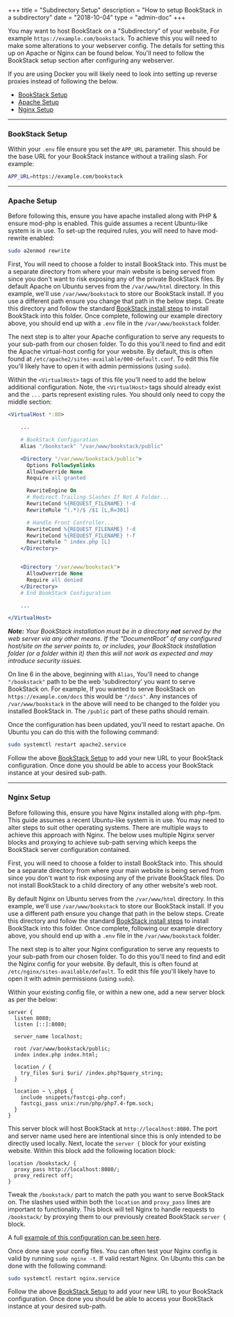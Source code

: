 +++
title = "Subdirectory Setup"
description = "How to setup BookStack in a subdirectory"
date = "2018-10-04"
type = "admin-doc"
+++

You may want to host BookStack on a "Subdirectory" of your website, For example `https://example.com/bookstack`. To achieve this you will need to make some alterations to your webserver config. The details for setting this up on Apache or Nginx can be found below. You'll need to follow the BookStack setup section after configuring any webserver.

If you are using Docker you will likely need to look into setting up reverse proxies instead of following the below.

- [BookStack Setup](#bookstack-setup)
- [Apache Setup](#apache-setup)
- [Nginx Setup](#nginx-setup)

---

### BookStack Setup

Within your `.env` file ensure you set the `APP_URL` parameter. This should be the base URL for your BookStack instance without a trailing slash. For example:

```bash
APP_URL=https://example.com/bookstack
```

---

### Apache Setup

Before following this, ensure you have apache installed along with PHP & ensure mod-php is enabled. This guide assumes a recent Ubuntu-like system is in use. To set-up the required rules, you will need to have mod-rewrite enabled:

```bash
sudo a2enmod rewrite
``` 

First, You will need to choose a folder to install BookStack into. This must be a separate directory from where your main website is being served from since you don't want to risk exposing any of the private BookStack files.
By default Apache on Ubuntu serves from the `/var/www/html` directory. In this example, we'll use `/var/www/bookstack` to store our BookStack install. If you use a different path ensure you change that path in the below steps.
Create this directory and follow the standard [BookStack install steps](/docs/admin/installation) to install BookStack into this folder. Once complete, following our example directory above, you should end up with a `.env` file in the `/var/www/bookstack` folder.

The next step is to alter your Apache configuration to serve any requests to your sub-path from our chosen folder. To do this you'll need to find and edit the Apache virtual-host config for your website. By default, this is often found at `/etc/apache2/sites-available/000-default.conf`. To edit this file you'll likely have to open it with admin permissions (using `sudo`). 

Within the `<VirtualHost>` tags of this file you'll need to add the below additional configuration. Note, the `<VirtualHost>` tags should already exist and the `...` parts represent existing rules. You should only need to copy the middle section:

```apache
<VirtualHost *:80>

    ...

    # BookStack Configuration
    Alias "/bookstack" "/var/www/bookstack/public"

    <Directory "/var/www/bookstack/public">
      Options FollowSymlinks
      AllowOverride None
      Require all granted

      RewriteEngine On
      # Redirect Trailing Slashes If Not A Folder...
      RewriteCond %{REQUEST_FILENAME} !-d
      RewriteRule ^(.*)/$ /$1 [L,R=301]

      # Handle Front Controller...
      RewriteCond %{REQUEST_FILENAME} !-d
      RewriteCond %{REQUEST_FILENAME} !-f
      RewriteRule ^ index.php [L]
    </Directory>


    <Directory "/var/www/bookstack">
      AllowOverride None
      Require all denied
    </Directory>
    # End BookStack Configuration

    ...

</VirtualHost>
``` 

***Note:** Your BookStack installation must be in a directory **not** served by the web server via any other means. If the "DocumentRoot" of any configured host/site on the server points to, or includes, your BookStack installation folder (or a folder within it) then this will not work as expected and may introduce security issues.*

On line 6 in the above, beginning with `Alias`, You'll need to change `"/bookstack"` path to be the web 'subdirectory' you want to serve BookStack on. For example, If you wanted to serve BookStack on `https://example.com/docs` this would be `"/docs"`. Any instances of `/var/www/bookstack` in the above will need to be changed to the folder you installed BookStack in. The `/public` part of these paths should remain.

Once the configuration has been updated, you'll need to restart apache. On Ubuntu you can do this with the following command:

```bash
sudo systemctl restart apache2.service
```

Follow the above [BookStack Setup](#bookstack-setup) to add your new URL to your BookStack configuration. Once done you should be able to access your BookStack instance at your desired sub-path.

---

### Nginx Setup

Before following this, ensure you have Nginx installed along with php-fpm. This guide assumes a recent Ubuntu-like system is in use. You may need to alter steps to suit other operating systems.
There are multiple ways to achieve this approach with Nginx. The below uses multiple Nginx server blocks and proxying to achieve sub-path serving which keeps the 
BookStack server configuration contained.

First, you will need to choose a folder to install BookStack into. This should be a separate directory from where your main website is being served from since you don't want to risk exposing any of the private BookStack files. Do not install BookStack to a child directory of any other website's web root.

By default Nginx on Ubuntu serves from the `/var/www/html` directory. In this example, we'll use `/var/www/bookstack` to store our BookStack install. If you use a different path ensure you change that path in the below steps.
Create this directory and follow the standard [BookStack install steps](/docs/admin/installation) to install BookStack into this folder. Once complete, following our example directory above, you should end up with a `.env` file in the `/var/www/bookstack` folder.

The next step is to alter your Nginx configuration to serve any requests to your sub-path from our chosen folder. To do this you'll need to find and edit the Nginx config for your website. By default, this is often found at `/etc/nginx/sites-available/default`. To edit this file you'll likely have to open it with admin permissions (using `sudo`). 

Within your existing config file, or within a new one, add a new server block as per the below:

```nginx
server {
  listen 8080;
  listen [::]:8080;

  server_name localhost;

  root /var/www/bookstack/public;
  index index.php index.html;

  location / {
    try_files $uri $uri/ /index.php?$query_string;
  }
  
  location ~ \.php$ {
    include snippets/fastcgi-php.conf;
    fastcgi_pass unix:/run/php/php7.4-fpm.sock;
  }
}
```

This server block will host BookStack at `http://localhost:8080`. The port and server name used here are intentional since this is only intended to be directly used locally.
Next, locate the `server {` block for your existing website. Within this block add the following location block:

```nginx
location /bookstack/ {
  proxy_pass http://localhost:8080/;
  proxy_redirect off;
}
```

Tweak the `/bookstack/` part to match the path you want to serve BookStack on. The slashes used within both the `location` and `proxy_pass` lines are important to functionality.
This block will tell Nginx to handle requests to `/bookstack/` by proxying them to our previously created BookStack `server {` block.

A full [example of this configuration can be seen here](https://github.com/BookStackApp/devops/blob/main/config/nginx/subpath-proxy-config).

Once done save your config files. You can often test your Nginx config is valid by running `sudo nginx -t`. If valid restart Nginx. On Ubuntu this can be done with the following command:

```bash
sudo systemctl restart nginx.service
```

Follow the above [BookStack Setup](#bookstack-setup) to add your new URL to your BookStack configuration. Once done you should be able to access your BookStack instance at your desired sub-path.
